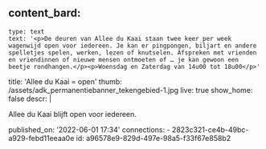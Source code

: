 content_bard:
  -
    type: text
    text: '<p>De deuren van Allee du Kaai staan twee keer per week wagenwijd open voor iedereen. Je kan er pingpongen, biljart en andere spelletjes spelen, werken, lezen of knutselen. Afspreken met vrienden en vriendinnen of nieuwe mensen ontmoeten of … je kan gewoon een beetje rondhangen.</p><p>Woensdag en Zaterdag van 14u00 tot 18u00</p>'
title: 'Allee du Kaai = open'
thumb: /assets/adk_permanentiebanner_tekengebied-1.jpg
live: true
show_home: false
descr: |
  <p>Allee du Kaai blijft open voor iedereen.
  </p>
published_on: '2022-06-01 17:34'
connections:
  - 2823c321-ce4b-49bc-a929-febd11eeaa0e
id: a96578e9-829d-497e-98a5-f33f67e858b2
